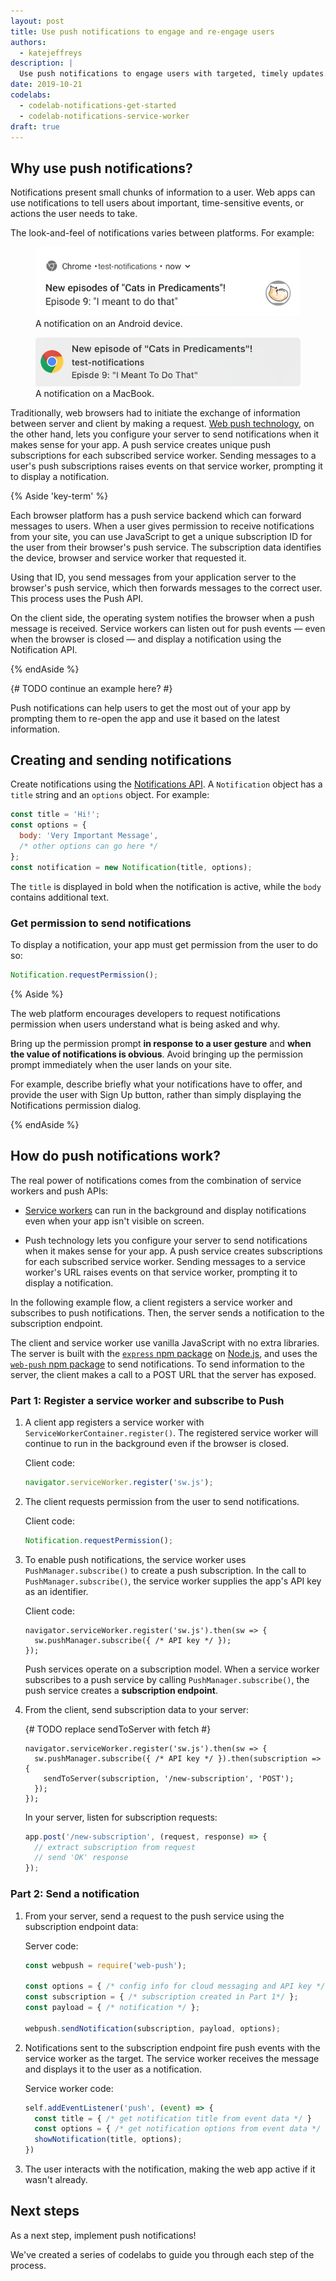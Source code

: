 ```yaml
---
layout: post
title: Use push notifications to engage and re-engage users
authors:
  - katejeffreys
description: |
  Use push notifications to engage users with targeted, timely updates.
date: 2019-10-21
codelabs:
  - codelab-notifications-get-started
  - codelab-notifications-service-worker
draft: true
---
```


## Why use push notifications?

Notifications present small chunks of information to a user. Web apps can use notifications to tell users about important, time-sensitive events, or actions the user needs to take. 

The look-and-feel of notifications varies between platforms. For example: 

<figure class="w-figure">
  <img class="w-screenshot w-screenshot--filled" src="./predicaments-android.png" alt="">
  <figcaption class="w-figcaption">A notification on an Android device.</figcaption>
</figure>

<figure class="w-figure">
  <img class="w-screenshot w-screenshot--filled" src="./predicaments-macbook.png" alt="">
  <figcaption class="w-figcaption">A notification on a MacBook.</figcaption>
</figure>

Traditionally, web browsers had to initiate the exchange of information between server and client by making a request. [Web push technology](https://developer.mozilla.org/en-US/docs/Web/API/Push_API), on the other hand, lets you configure your server to send notifications when it makes sense for your app. A push service creates unique push subscriptions for each subscribed service worker. Sending messages to a user's push subscriptions raises events on that service worker, prompting it to display a notification.

{% Aside 'key-term' %}

Each browser platform has a push service backend which can forward messages to users. When a user gives permission to receive notifications from your site, you can use JavaScript to get a unique subscription ID for the user from their browser's push service. The subscription data identifies the device, browser and service worker that requested it.

Using that ID, you send messages from your application server to the browser's push service, which then forwards messages to the correct user. This process uses the Push API.

On the client side, the operating system notifies the browser when a push message is received. Service workers can listen out for push events — even when the browser is closed — and display a notification using the Notification API.

{% endAside %}

{# TODO continue an example here? #}

Push notifications can help users to get the most out of your app by prompting them to re-open the app and use it based on the latest information. 

## Creating and sending notifications

Create notifications using the [Notifications API](https://developer.mozilla.org/en-US/docs/Web/API/Notifications_API). A `Notification` object has a `title` string and an `options` object. For example:

```js
const title = 'Hi!';
const options = { 
  body: 'Very Important Message',
  /* other options can go here */
};
const notification = new Notification(title, options);
```

The `title` is displayed in bold when the notification is active, while the `body` contains additional text.

### Get permission to send notifications

To display a notification, your app must get permission from the user to do so: 

```js
Notification.requestPermission();
```

{% Aside %}

The web platform encourages developers to request notifications permission when users understand what is being asked and why. 

Bring up the permission prompt **in response to a user gesture** and **when the value of notifications is obvious**. Avoid bringing up the permission prompt immediately when the user lands on your site.

For example, describe briefly what your notifications have to offer, and provide the user with Sign Up button, rather than simply displaying the Notifications permission dialog.

{% endAside %}

## How do push notifications work?

The real power of notifications comes from the combination of service workers and push APIs:

*   [Service workers](https://developers.google.com/web/fundamentals/primers/service-workers) can run in the background and display notifications even when your app isn't visible on screen. 

*   Push technology lets you configure your server to send notifications when it makes sense for your app. A push service creates subscriptions for each subscribed service worker. Sending messages to a service worker's URL raises events on that service worker, prompting it to display a notification.

In the following example flow, a client registers a service worker and subscribes to push notifications. Then, the server sends a notification to the subscription endpoint. 

The client and service worker use vanilla JavaScript with no extra libraries. The server is built with the [`express` npm package](https://www.npmjs.com/package/express) on [Node.js](https://nodejs.org/en/), and uses the [`web-push` npm package](https://www.npmjs.com/package/web-push) to send notifications. To send information to the server, the client makes a call to a POST URL that the server has exposed.

### Part 1: Register a service worker and subscribe to Push

1.  A client app registers a service worker with `ServiceWorkerContainer.register()`. The registered service worker will continue to run in the background even if the browser is closed.

    Client code: 

    ```js
    navigator.serviceWorker.register('sw.js');
    ```

1.  The client requests permission from the user to send notifications.

    Client code: 

    ```js
    Notification.requestPermission();
    ```

1.  To enable push notifications, the service worker uses `PushManager.subscribe()` to create a push subscription. In the call to `PushManager.subscribe()`, the service worker supplies the app's API key as an identifier.

    Client code:

    ```js/0-1/0/
    navigator.serviceWorker.register('sw.js').then(sw => {
      sw.pushManager.subscribe({ /* API key */ });
    });
    ```

    Push services operate on a subscription model. When a service worker subscribes to a push service by calling `PushManager.subscribe()`, the push service creates a **subscription endpoint**. 

1.  From the client, send subscription data to your server:

    {# TODO replace sendToServer with fetch #}

    ```js/1-3/1/
    navigator.serviceWorker.register('sw.js').then(sw => {
      sw.pushManager.subscribe({ /* API key */ }).then(subscription => {
        sendToServer(subscription, '/new-subscription', 'POST');
      });
    });
    ```

    In your server, listen for subscription requests:

    ```js
    app.post('/new-subscription', (request, response) => {
      // extract subscription from request
      // send 'OK' response
    });
    ```

### Part 2: Send a notification

1.  From your server, send a request to the push service using the subscription endpoint data:

    Server code:

    ```js
    const webpush = require('web-push');

    const options = { /* config info for cloud messaging and API key */ };  
    const subscription = { /* subscription created in Part 1*/ };
    const payload = { /* notification */ };

    webpush.sendNotification(subscription, payload, options);
    ```

1.  Notifications sent to the subscription endpoint fire push events with the service worker as the target. The service worker receives the message and displays it to the user as a notification.

    Service worker code:

    ```js
    self.addEventListener('push', (event) => {
      const title = { /* get notification title from event data */ }
      const options = { /* get notification options from event data */ }
      showNotification(title, options);
    })
    ```

1.   The user interacts with the notification, making the web app active if it wasn't already.

## Next steps

As a next step, implement push notifications! 

We've created a series of codelabs to guide you through each step of the process.
